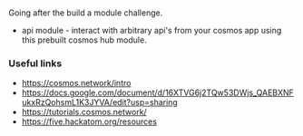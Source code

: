###

Going after the build a module challenge.
* api module - interact with arbitrary api's from your cosmos app using this prebuilt cosmos hub module.


### Useful links
* https://cosmos.network/intro
* https://docs.google.com/document/d/16XTVG6j2TQw53DWjs_QAEBXNFukxRzQohsmL1K3JYVA/edit?usp=sharing
* https://tutorials.cosmos.network/
* https://five.hackatom.org/resources
